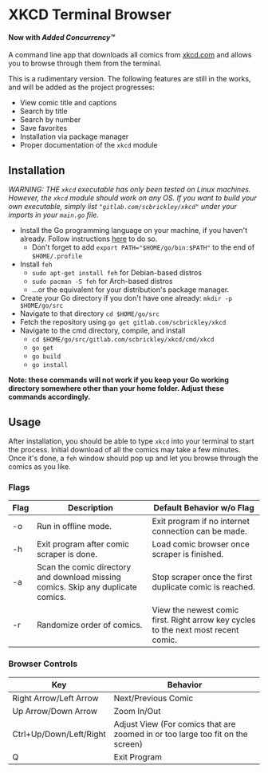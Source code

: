 # XKCD Terminal Browser
#### Now with ***Added Concurrency&#8482;***

A command line app that downloads all comics from [xkcd.com](https://xkcd.com) and allows you to browse through them from the terminal.

This is a rudimentary version. The following features are still in the works, and will be added as the project progresses:

- View comic title and captions
- Search by title
- Search by number
- Save favorites
- Installation via package manager
- Proper documentation of the `xkcd` module

## Installation

*WARNING: THE `xkcd` executable has only been tested on Linux machines. However, the `xkcd` module should work on any OS. If you want to build your own executable, simply list `"gitlab.com/scbrickley/xkcd"` under your imports in your `main.go` file.*

- Install the Go programming language on your machine, if you haven't already. Follow instructions [here](https://golang.org/dl/) to do so.
    - Don't forget to add `export PATH="$HOME/go/bin:$PATH"` to the end of `$HOME/.profile`
- Install `feh`
    - `sudo apt-get install feh` for Debian-based distros
    - `sudo pacman -S feh` for Arch-based distros
    - ...or the equivalent for your distribution's package manager.
- Create your Go directory if you don't have one already: `mkdir -p $HOME/go/src`
- Navigate to that directory `cd $HOME/go/src`
- Fetch the repository using `go get gitlab.com/scbrickley/xkcd`
- Navigate to the cmd directory, compile, and install
    - `cd $HOME/go/src/gitlab.com/scbrickley/xkcd/cmd/xkcd`
    - `go get`
    - `go build`
    - `go install`

**Note: these commands will not work if you keep your Go working directory somewhere other than your home folder. Adjust these commands accordingly.**

## Usage

After installation, you should be able to type `xkcd` into your terminal to start the process. Initial download of all the comics may take a few minutes. Once it's done, a `feh` window should pop up and let you browse through the comics as you like.

### Flags
| Flag | Description | Default Behavior w/o Flag |
|------|-------------|---------|
| -o | Run in offline mode. | Exit program if no internet connection can be made. |
| -h | Exit program after comic scraper is done. | Load comic browser once scraper is finished. |
| -a | Scan the comic directory and download missing comics. Skip any duplicate comics. | Stop scraper once the first duplicate comic is reached. |
| -r | Randomize order of comics. | View the newest comic first. Right arrow key cycles to the next most recent comic. |

### Browser Controls

| Key | Behavior |
|-----|----------|
| Right Arrow/Left Arrow | Next/Previous Comic |
| Up Arrow/Down Arrow | Zoom In/Out |
| Ctrl+Up/Down/Left/Right | Adjust View (For comics that are zoomed in or too large too fit on the screen) |
| Q | Exit Program |
